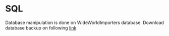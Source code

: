 # SQL

Database manipulation is done on WideWorldImporters database. Download database backup on following [link](https://docs.microsoft.com/en-us/sql/samples/wide-world-importers-dw-install-configure?view=sql-server-ver15)